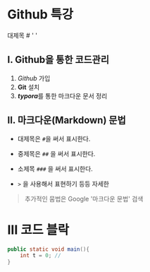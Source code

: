 # Github 특강

대제목 # ' '



## I. Github을 통한 코드관리  

1. *Github* 가입
2. **Git** 설치
3. ***typora***를 통한 마크다운 문서 정리



## II. 마크다운(Markdown) 문법

* 대제목은 ``#``을 써서 표시한다.

* 중제목은 ``##`` 을 써서 표시한다.
* 소제목 ``###`` 을 써서 표시한다.
* ``>`` 을 사용해서 표현하기 등등  자세한

>  추가적인 뭄법은 Google '마크다운 문법' 검색 





# III 코드 블락

``` java
public static void main(){
    int t = 0; // 
}
```




